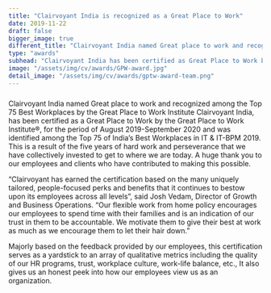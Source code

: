```yaml
---
title: "Clairvoyant India is recognized as a Great Place to Work"
date: 2019-11-22
draft: false
bigger_image: true
different_title: "Clairvoyant India named Great place to work and recognized among the Top 75 Best Workplaces by the Great Place to Work Institute"
type: "awards"
subhead: "Clairvoyant India has been certified as Great Place to Work by the Great Place to Work® Institute."
image: "/assets/img/cv/awards/GPW-award.jpg"
detail_image: "/assets/img/cv/awards/gptw-award-team.png"
---
```


### 
Clairvoyant India named Great place to work and recognized among the Top 75 Best Workplaces by the Great Place to Work Institute
Clairvoyant India, has been certified as a Great Place to Work by the Great Place to Work Institute®, for the period of August 2019-September 2020 and was identified among the Top 75 of India’s Best Workplaces in IT & IT-BPM 2019.
This is a result of the five years of hard work and perseverance that we have collectively invested to get to where we are today. A huge thank you to our employees and clients who have contributed to making this possible.

“Clairvoyant has earned the certification based on the many uniquely tailored, people-focused perks and benefits that it continues to bestow upon its employees across all levels”, said Josh Vedam, Director of Growth and Business Operations. “Our flexible work from home policy encourages our employees to spend time with their families and is an indication of our trust in them to be accountable. We motivate them to give their best at work as much as we encourage them to let their hair down.”

Majorly based on the feedback provided by our employees, this certification serves as a yardstick to an array of qualitative metrics including the quality of our HR programs, trust, workplace culture, work-life balance, etc., It also gives us an honest peek into how our employees view us as an organization.



